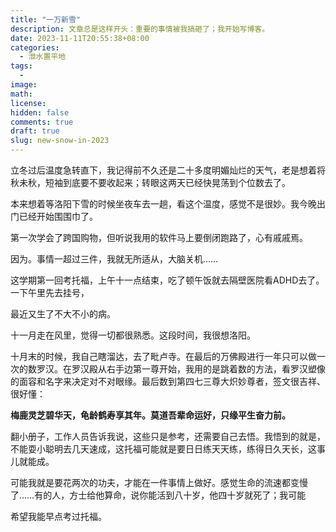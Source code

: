 ```yaml
---
title: "一万新雪"
description: 文章总是这样开头：重要的事情被我搞砸了；我开始写博客。
date: 2023-11-11T20:55:38+08:00
categories: 
  - 泄水置平地
tags: 
  - 
image: 
math: 
license: 
hidden: false
comments: true
draft: true
slug: new-snow-in-2023
---
```


立冬过后温度急转直下，我记得前不久还是二十多度明媚灿烂的天气，老是想着将秋未秋，短袖到底要不要收起来；转眼这两天已经快晃荡到个位数去了。



本来想着等洛阳下雪的时候坐夜车去一趟，看这个温度，感觉不是很妙。我今晚出门已经开始围围巾了。



第一次学会了跨国购物，但听说我用的软件马上要倒闭跑路了，心有戚戚焉。



因为。事情一超过三件，我就无所适从，大脑关机……

这学期第一回考托福，上午十一点结束，吃了顿午饭就去隔壁医院看ADHD去了。一下午里先去挂号，



最近又生了不大不小的病。

十一月走在风里，觉得一切都很熟悉。这段时间，我很想洛阳。



十月末的时候，我自己瞎溜达，去了毗卢寺。在最后的万佛殿进行一年只可以做一次的数罗汉。在罗汉殿从右手边第一尊开始，我用的是跳着数的方法，看罗汉塑像的面容和名字来决定对不对眼缘。最后数到第四七三尊大炽妙尊者，签文很吉祥、很好懂：

**梅鹿灵芝碧华天，龟龄鹤寿享其年。莫道吾辈命运好，只缘平生奋力前。**

翻小册子，工作人员告诉我说，这些只是参考，还需要自己去悟。我悟到的就是，不能耍小聪明去几天速成，这托福可能就是要日日练天天练，练得日久天长，这事儿就能成。





可能我就是要花两次的功夫，才能在一件事情上做好。感觉生命的流速都变慢了……有的人，方士给他算命，说你能活到八十岁，他四十岁就死了；我可能



希望我能早点考过托福。